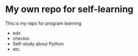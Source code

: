 # My own repo for self-learning
This is my repo for program learning
- edx
- checkio
- Self-study about Python
- etc.
